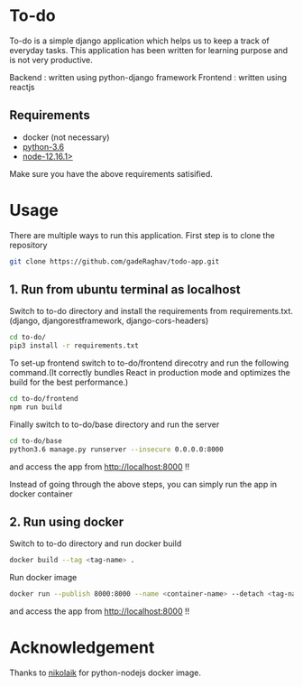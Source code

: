 # To-do

To-do is a simple django application which helps us to keep a track of everyday tasks.
This application has been written for learning purpose and is not very productive.

Backend  : written using python-django framework
Frontend : written using reactjs

## Requirements
* docker (not necessary)
* [python-3.6](https://www.python.org/downloads/release/python-3611/) 
* [node-12.16.1>](https://nodejs.org/en/download/)

Make sure you have the above requirements satisified.


# Usage
There are multiple ways to run this application.
First step is to clone the repository
```bash
git clone https://github.com/gadeRaghav/todo-app.git
```

## 1. Run from ubuntu terminal as localhost



Switch to to-do directory and install the requirements from requirements.txt.(django, djangorestframework, django-cors-headers)
```bash
cd to-do/
pip3 install -r requirements.txt
```
To set-up frontend switch to to-do/frontend direcotry and run the following command.(It correctly bundles React in production mode and optimizes the build for the best performance.)
```bash
cd to-do/frontend
npm run build
```
Finally switch to to-do/base directory and run the server
```bash
cd to-do/base
python3.6 manage.py runserver --insecure 0.0.0.0:8000
```
and access the app from [http://localhost:8000](http://localhost:8000) !!


Instead of going through the above steps, you can simply run the app in docker container
## 2. Run using docker



Switch to to-do directory and run docker build
```bash
docker build --tag <tag-name> . 
```
Run docker image
```bash
docker run --publish 8000:8000 --name <container-name> --detach <tag-name>
```
and access the app from [http://localhost:8000](http://localhost:8000) !!



# Acknowledgement

Thanks to [nikolaik](https://hub.docker.com/u/nikolaik) for python-nodejs docker image.











